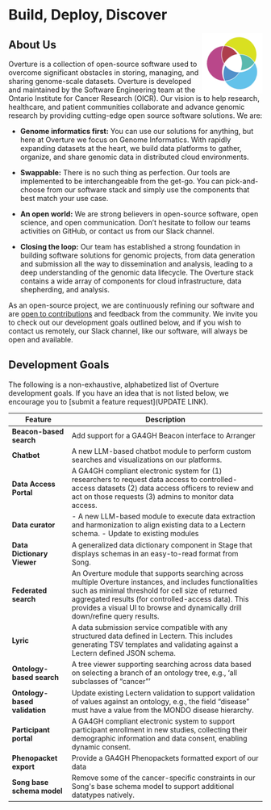# Build, Deploy, Discover

<div>
<img align=right width="120vw" src="Overture-logo.png" alt="arranger-logo"/>
</div>

## About Us

Overture is a collection of open-source software used to overcome significant
obstacles in storing, managing, and sharing genome-scale datasets. Overture is
developed and maintained by the Software Engineering team at the Ontario
Institute for Cancer Research (OICR). Our vision is to help research,
healthcare, and patient communities collaborate and advance genomic research by
providing cutting-edge open source software solutions. We are:

- **Genome informatics first:** You can use our solutions for anything, but here
  at Overture we focus on Genome Informatics. With rapidly expanding datasets at
  the heart, we build data platforms to gather, organize, and share genomic data
  in distributed cloud environments.

- **Swappable:** There is no such thing as perfection. Our tools are implemented
  to be interchangeable from the get-go. You can pick-and-choose from our
  software stack and simply use the components that best match your use case.

- **An open world:** We are strong believers in open-source software, open
  science, and open communication. Don’t hesitate to follow our teams activities
  on GitHub, or contact us from our Slack channel.

- **Closing the loop:** Our team has established a strong foundation in building
  software solutions for genomic projects, from data generation and submission
  all the way to dissemination and analysis, leading to a deep understanding of
  the genomic data lifecycle. The Overture stack contains a wide array of
  components for cloud infrastructure, data shepherding, and analysis.

As an open-source project, we are continuously refining our software and are
[open to contributions](LINKTOCONTRIBUTIONs) and feedback from the community. We invite you to check
out our development goals outlined below, and if you wish to contact us
remotely, our Slack channel, like our software, will always be open and
available.

## Development Goals

The following is a non-exhaustive, alphabetized list of Overture development
goals. If you have an idea that is not listed below, we encourage you to [submit
a feature request](UPDATE LINK).

| Feature                       | Description                                                                                                                                                                                                                                                                                           |
| ----------------------------- | ----------------------------------------------------------------------------------------------------------------------------------------------------------------------------------------------------------------------------------------------------------------------------------------------------- |
| **Beacon-based search**       | Add support for a GA4GH Beacon interface to Arranger                                                                                                                                                                                                                                                  |
| **Chatbot**                   | A new LLM-based chatbot module to perform custom searches and visualizations on our platforms.                                                                                                                                                                                                        |
| **Data Access Portal**        | A GA4GH compliant electronic system for (1) researchers to request data access to controlled-access datasets (2) data access officers to review and act on those requests (3) admins to monitor data access.                                                                                          |
| **Data curator**              | - A new LLM-based module to execute data extraction and harmonization to align existing data to a Lectern schema. - Update to existing modules                                                                                                                                                        |
| **Data Dictionary Viewer**    | A generalized data dictionary component in Stage that displays schemas in an easy-to-read format from Song.                                                                                                                                                                                           |
| **Federated search**          | An Overture module that supports searching across multiple Overture instances, and includes functionalities such as minimal threshold for cell size of returned aggregated results (for controlled-access data). This provides a visual UI to browse and dynamically drill down/refine query results. |
| **Lyric**                     | A data submission service compatible with any structured data defined in Lectern. This includes generating TSV templates and validating against a Lectern defined JSON schema.                                                                                                                        |
| **Ontology-based search**     | A tree viewer supporting searching across data based on selecting a branch of an ontology tree, e.g., ‘all subclasses of “cancer”’                                                                                                                                                                    |
| **Ontology-based validation** | Update existing Lectern validation to support validation of values against an ontology, e.g., the field “disease” must have a value from the MONDO disease hierarchy.                                                                                                                                 |
| **Participant portal**        | A GA4GH compliant electronic system to support participant enrollment in new studies, collecting their demographic information and data consent, enabling dynamic consent.                                                                                                                            |
| **Phenopacket export**        | Provide a GA4GH Phenopackets formatted export of our data                                                                                                                                                                                                                                             |
| **Song base schema model**    | Remove some of the cancer-specific constraints in our Song's base schema model to support additional datatypes natively.                                                                                                                                                                              |
